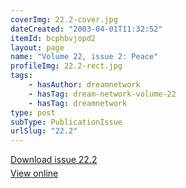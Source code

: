 ```yaml
---
coverImg: 22.2-cover.jpg
dateCreated: "2003-04-01T11:32:52"
itemId: bcphbvjopd2
layout: page
name: "Volume 22, issue 2: Peace"
profileImg: 22.2-rect.jpg
tags:
    - hasAuthor: dreamnetwork
    - hasTag: dream-network-volume-22
    - hasTag: dreamnetwork
type: post
subType: PublicationIssue
urlSlug: "22.2"
---
```


<p style="margin-block-end: 5px; margin-block-start: 5px;"><a href="../files/pdfs/Volume_22/22.2_evolution_II.pdf" download="">Download issue 22.2</a></p><p style="margin-block-end: 5px; margin-block-start: 5px;"><a href="../files/pdfs/Volume_22/22.2_evolution_II.pdf">View online</a></p>
